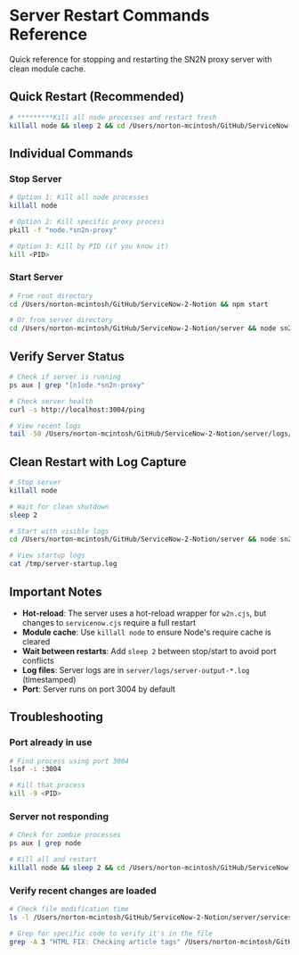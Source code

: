 # Server Restart Commands Reference

Quick reference for stopping and restarting the SN2N proxy server with clean module cache.

## Quick Restart (Recommended)

```bash
# *********Kill all node processes and restart fresh
killall node && sleep 2 && cd /Users/norton-mcintosh/GitHub/ServiceNow-2-Notion && npm start
```

## Individual Commands

### Stop Server

```bash
# Option 1: Kill all node processes
killall node

# Option 2: Kill specific proxy process
pkill -f "node.*sn2n-proxy"

# Option 3: Kill by PID (if you know it)
kill <PID>
```

### Start Server

```bash
# From root directory
cd /Users/norton-mcintosh/GitHub/ServiceNow-2-Notion && npm start

# Or from server directory
cd /Users/norton-mcintosh/GitHub/ServiceNow-2-Notion/server && node sn2n-proxy.cjs
```

## Verify Server Status

```bash
# Check if server is running
ps aux | grep "[n]ode.*sn2n-proxy"

# Check server health
curl -s http://localhost:3004/ping

# View recent logs
tail -50 /Users/norton-mcintosh/GitHub/ServiceNow-2-Notion/server/logs/server-output-*.log
```

## Clean Restart with Log Capture

```bash
# Stop server
killall node

# Wait for clean shutdown
sleep 2

# Start with visible logs
cd /Users/norton-mcintosh/GitHub/ServiceNow-2-Notion/server && node sn2n-proxy.cjs 2>&1 | tee /tmp/server-startup.log &

# View startup logs
cat /tmp/server-startup.log
```

## Important Notes

- **Hot-reload**: The server uses a hot-reload wrapper for `w2n.cjs`, but changes to `servicenow.cjs` require a full restart
- **Module cache**: Use `killall node` to ensure Node's require cache is cleared
- **Wait between restarts**: Add `sleep 2` between stop/start to avoid port conflicts
- **Log files**: Server logs are in `server/logs/server-output-*.log` (timestamped)
- **Port**: Server runs on port 3004 by default

## Troubleshooting

### Port already in use
```bash
# Find process using port 3004
lsof -i :3004

# Kill that process
kill -9 <PID>
```

### Server not responding
```bash
# Check for zombie processes
ps aux | grep node

# Kill all and restart
killall node && sleep 2 && cd /Users/norton-mcintosh/GitHub/ServiceNow-2-Notion && npm start
```

### Verify recent changes are loaded
```bash
# Check file modification time
ls -l /Users/norton-mcintosh/GitHub/ServiceNow-2-Notion/server/services/servicenow.cjs

# Grep for specific code to verify it's in the file
grep -A 3 "HTML FIX: Checking article tags" /Users/norton-mcintosh/GitHub/ServiceNow-2-Notion/server/services/servicenow.cjs
```
